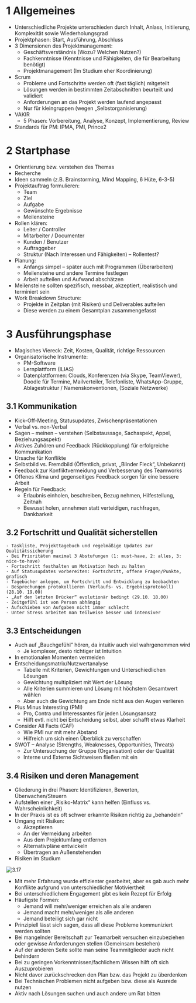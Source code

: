 # 1 Allgemeines
- Unterschiedliche Projekte unterschieden durch Inhalt, Anlass, Initiierung, Komplexität sowie Wiederholungsgrad
- Projektphasen: Start, Ausführung, Abschluss
- 3 Dimensionen des Projektmanagement:
	- Geschäftsverständnis (Wozu? Welchen Nutzen?)
	- Fachkenntnisse (Kenntnisse und Fähigkeiten, die für Bearbeitung benötigt)
	- Projektmanagement (Im Studium eher Koordinierung)
- Scrum
	- Probleme und Fortschritte werden oft (fast täglich) mitgeteilt
	- Lösungen werden in bestimmten Zeitabschnitten beurteilt und validiert
	- Anforderungen an das Projekt werden laufend angepasst
	- Nur für kleingruppen (wegen „Selbstorganisierung)
- VAKIR
	- 5 Phasen: Vorbereitung, Analyse, Konzept, Implementierung, Review
- Standards für PM: IPMA, PMI, Prince2
# 2 Startphase
- Orientierung bzw. verstehen des Themas
- Recherche
- Ideen sammeln (z.B. Brainstorming, Mind Mapping, 6 Hüte, 6-3-5)
- Projektauftrag formulieren:
	- Team
	- Ziel
	- Aufgabe
	- Gewünschte Ergebnisse
	- Meilensteine
- Rollen klären:
	- Leiter / Controller
	- Mitarbeiter / Documenter
	- Kunden / Benutzer
	- Auftraggeber
	- Struktur (Nach Interessen und Fähigkeiten) – Rollentest?
- Planung:
	- Anfangs simpel – später auch mit Programmen (Überarbeiten)
	- Meilensteine und andere Termine festlegen
	- Arbeit aufteilen und Aufwand abschätzen
- Meilensteine sollten spezifisch, messbar, akzeptiert, realistisch und terminiert sein
- Work Breakdown Structure:
	- Projekte in Zeitplan (mit Risiken) und Deliverables aufteilen
	- Diese werden zu einem Gesamtplan zusammengefasst
# 3 Ausführungsphase
- Magisches Viereck: Zeit, Kosten, Qualität, richtige Ressourcen
- Organisatorische Instrumente:
	- PM-Software
	- Lernplattform (ILIAS)
	- Datenplattformen: Clouds, Konferenzen (via Skype, TeamViewer), Doodle für Termine, Mailverteiler, Telefonliste, WhatsApp-Gruppe, Ablagestruktur / Namenskonventionen, (Soziale Netzwerke)

## 3.1 Kommunikation
- Kick-Off-Meeting, Statusupdates, Zwischenpräsentationen
- Verbal vs. non-Verbal
- Sagen – meinen – verstehen (Selbstaussage, Sachaspekt, Appel, Beziehungsaspekt)
- Aktives Zuhören und Feedback (Rückkopplung) für erfolgreiche Kommunikation
- Ursache für Konflikte
- Selbstbild vs. Fremdbild (Öffentlich, privat, „Blinder Fleck“, Unbekannt)
- Feedback zur Konfliktvermeidung und Verbesserung des Teamworks
- Offenes Klima und gegenseitiges Feedback sorgen für eine bessere Arbeit
- Regeln für Feedback:
	- Erlaubnis einholen, beschreiben, Bezug nehmen, Hilfestellung, Zeitnah
	- Bewusst holen, annehmen statt verteidigen, nachfragen, Dankbarkeit

## 3.2 Fortschritt und Qualität sicherstellen
	- Taskliste, Projekttagebuch und regelmäßige Updates zur Qualitätssicherung
	- Bei Prioritäten maximal 3 Abstufungen (1: must-have, 2: alles, 3: nice-to-have)
	- Fortschritt festhalten um Motivation hoch zu halten
	- Auf Statusupdates vorbereiten: Fortschritt, offene Fragen/Punkte, grafisch
	- Tagebücher anlegen, um Fortschritt und Entwicklung zu beobachten
	- Besprechungen protokollieren (Verlaufs- vs. Ergebnisprotokoll) (28.10. 19.00)
	- „Auf den letzten Drücker“ evolutionär bedingt (29.10. 18.00)
	- Zeitgefühl ist von Person abhängig
	- Aufschieben von Aufgaben nicht immer schlecht
	- Unter Stress arbeitet man teilweise besser und intensiver
## 3.3 Entscheidungen
- Auch auf „Bauchgefühl“ hören, da intuitiv auch viel wahrgenommen wird
	- Je komplexer, desto richtiger ist Intuition
- In emotionalen Momenten vermeiden
- Entscheidungsmatrix/Nutzwertanalyse
	- Tabelle mit Kriterien, Gewichtungen und Unterschiedlichen Lösungen
	- Gewichtung multipliziert mit Wert der Lösung
	- Alle Kriterien summieren und Lösung mit höchstem Gesamtwert wählen
	- Aber auch die Gewichtung am Ende nicht aus den Augen verlieren
- Plus Minus Interesting (PMI)
	- Pro, Contra und Interessantes für jeden Lösungsansatz
	- Hilft evtl. nicht bei Entscheidung selbst, aber schafft etwas Klarheit
- Consider All Facts (CAF)
	- Wie PMI nur mit mehr Abstand
	- Hilfreich um sich einen Überblick zu verschaffen
- SWOT – Analyse (Strengths, Weaknesses, Opportunities, Threats)
	- Zur Untersuchung der Gruppe (Organisation) oder der Qualität
	- Interne und Externe Sichtweisen fließen mit ein
## 3.4 Risiken und deren Management
- Gliederung in drei Phasen: Identifizieren, Bewerten, Überwachen/Steuern
- Aufstellen einer „Risiko-Matrix“ kann helfen (Einfluss vs. Wahrscheinlichkeit)
- In der Praxis ist es oft schwer erkannte Risiken richtig zu „behandeln“
- Umgang mit Risiken:
	- Akzeptieren
	- An der Vermeidung arbeiten
	- Aus dem Projektumfang entfernen
	- Alternativpläne entwickeln
	- Übertragen an Außenstehenden
- Risiken im Studium

![3.17](https://github.com/BastimanCode/projektmanagement/tree/master/workspaces/basti/3.17.png)
- Mit mehr Erfahrung wurde effizienter gearbeitet, aber es gab auch mehr Konflikte aufgrund von unterschiedlicher Motiviertheit
- Bei unterschiedlichem Engagement gibt es kein Rezept für Erfolg
- Häufigste Formen:
	- Jemand will mehr/weniger erreichen als alle anderen
	- Jemand macht mehr/weniger als alle anderen
	- Jemand beteiligt sich gar nicht
- Prinzipiell lässt sich sagen, dass all diese Probleme kommuniziert werden sollten
- Bei mangelnder Bereitschaft zur Teamarbeit versuchen einzubeziehen oder gewisse Anforderungen stellen (Gemeinsam bestehen)
-  Auf der anderen Seite sollte man seine Teammitglieder auch nicht behindern
- Bei zu geringen Vorkenntnissen/fachlichem Wissen hilft oft sich Auszuprobieren
- Nicht davor zurückschrecken den Plan bzw. das Projekt zu überdenken
- Bei Technischen Problemen nicht aufgeben bzw. diese als Ausrede nutzen
- Aktiv nach Lösungen suchen und auch andere um Rat bitten
